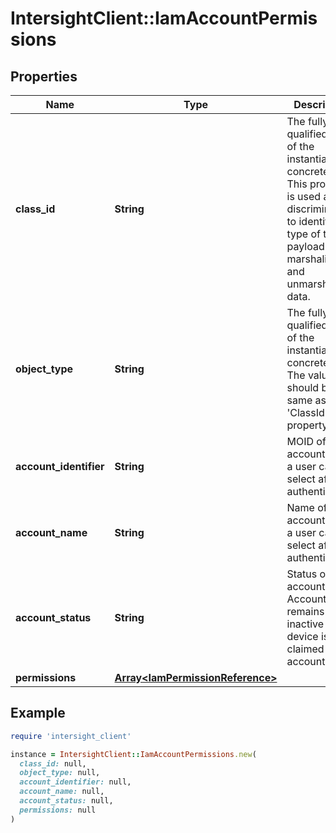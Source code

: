# IntersightClient::IamAccountPermissions

## Properties

| Name | Type | Description | Notes |
| ---- | ---- | ----------- | ----- |
| **class_id** | **String** | The fully-qualified name of the instantiated, concrete type. This property is used as a discriminator to identify the type of the payload when marshaling and unmarshaling data. | [default to &#39;iam.AccountPermissions&#39;] |
| **object_type** | **String** | The fully-qualified name of the instantiated, concrete type. The value should be the same as the &#39;ClassId&#39; property. | [default to &#39;iam.AccountPermissions&#39;] |
| **account_identifier** | **String** | MOID of the account which a user can select after authentication. | [optional][readonly] |
| **account_name** | **String** | Name of the account which a user can select after authentication. | [optional][readonly] |
| **account_status** | **String** | Status of the account. Account remains inactive until a device is claimed to the account. | [optional][readonly] |
| **permissions** | [**Array&lt;IamPermissionReference&gt;**](IamPermissionReference.md) |  | [optional] |

## Example

```ruby
require 'intersight_client'

instance = IntersightClient::IamAccountPermissions.new(
  class_id: null,
  object_type: null,
  account_identifier: null,
  account_name: null,
  account_status: null,
  permissions: null
)
```

